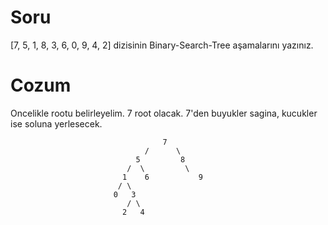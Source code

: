 # Soru
[7, 5, 1, 8, 3, 6, 0, 9, 4, 2] dizisinin Binary-Search-Tree aşamalarını yazınız.

# Cozum

Oncelikle rootu belirleyelim. 7 root olacak. 7'den buyukler sagina, kucukler ise soluna yerlesecek.

```
                                  7
                              /      \   
                            5         8
                          /  \         \
                         1    6           9
                        / \
                       0   3  
                          / \
                         2   4
```